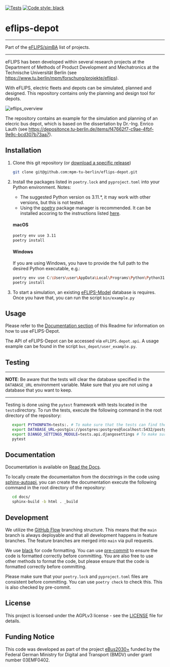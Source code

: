 [![Tests](https://github.com/mpm-tu-berlin/eflips-depot/actions/workflows/unittests.yml/badge.svg)](https://github.com/mpm-tu-berlin/eflips-depot/actions/workflows/unittests.yml)
[![Code style: black](https://img.shields.io/badge/code%20style-black-000000.svg)](https://github.com/psf/black)


# eflips-depot

---

Part of the [eFLIPS/simBA](https://github.com/stars/ludgerheide/lists/ebus2030) list of projects.

---


eFLIPS has been developed within several research projects at the Department of Methods of Product Development and
Mechatronics at the Technische Universität Berlin (see https://www.tu.berlin/mpm/forschung/projekte/eflips).

With eFLIPS, electric fleets and depots can be simulated, planned and designed.
This repository contains only the planning and design tool for depots.

![eflips_overview](https://user-images.githubusercontent.com/74250473/236144949-4192e840-0e3d-4b65-9f78-af8e01ad9ef3.png)

The repository contains an example for the simulation and planning of an elecric bus depot, which is based on the
dissertation by Dr.-Ing. Enrico Lauth (see https://depositonce.tu-berlin.de/items/f47662f7-c9ae-4fbf-9e9c-bcd307b73aa7).

## Installation

1. Clone this git repository (or [download a specific release](https://github.com/mpm-tu-berlin/eflips-depot/releases))

    ```bash
    git clone git@github.com:mpm-tu-berlin/eflips-depot.git
    ```
2. Install the packages listed in `poetry.lock` and `pyproject.toml` into your Python environment. Notes:
    - The suggested Python version os 3.11.*, it may work with other versions, but this is not tested.
    - Using the [poetry](https://python-poetry.org/) package manager is recommended. It can be installed accoring to the
      instructions listed [here](https://python-poetry.org/docs/#installing-with-the-official-installer).
   #### macOS
    ```bash
    poetry env use 3.11
    poetry install
    ```
    #### Windows
   If you are using Windows, you have to provide the full path to the desired Python executable, e.g.:
    ```bash
   poetry env use C:\Users\user\AppData\Local\Programs\Python\Python311\python.exe
   poetry install
   ```

4. To start a simulation, an existing [eFLIPS-Model](https://github.com/mpm-tu-berlin/eflips-model) database is
   requires. Once you have that, you can run the script `bin/example.py`

## Usage

Please refer to the [Documentation section](#documentation) of this Readme for information
on how to use eFLIPS-Depot.

The API of eFLIPS-Depot can be accessed via ```eFLIPS.depot.api```. A usage example can be found in the
script `bus_depot/user_example.py`.

## Testing

---

**NOTE**: Be aware that the tests will clear the database specified in the `DATABASE_URL` environment variable. Make sure that you are not using a database that you want to keep.

---

Testing is done using the `pytest` framework with tests located in the `tests`directory. To run the tests, execute the following command in the root directory of the repository:

```bash
   export PYTHONPATH=tests:. # To make sure that the tests can find the eflips package
   export DATABASE_URL=postgis://postgres:postgres@localhost:5432/postgres # Or whatever your database URL is
   export DJANGO_SETTINGS_MODULE=tests.api.djangosettings # To make sure that the tests use the correct settings
   pytest
```
## Documentation

Documentation is available on [Read the Docs](https://eflips-depot.readthedocs.io/en/latest/).

To locally create the documentaiton from the docstrings in the code
using [sphinx-autoapi](https://sphinx-autoapi.readthedocs.io/en/latest/), you can create the documentation execute the
following command in the root directory of the repository:

```bash
   cd docs/
   sphinx-build -b html . _build
```


## Development

We utilize the [GitHub Flow](https://docs.github.com/get-started/quickstart/github-flow) branching structure. This means
that the `main` branch is always deployable and that all development happens in feature branches. The feature branches
are merged into `main` via pull requests.

We use [black](https://black.readthedocs.io/en/stable/) for code formatting. You can use 
[pre-commit](https://pre-commit.com/) to ensure the code is formatted correctly before committing. You are also free to
use other methods to format the code, but please ensure that the code is formatted correctly before committing.

Please make sure that your `poetry.lock` and `pyproject.toml` files are consistent before committing. You can use `poetry check` to check this. This is also checked by pre-commit.

## License

This project is licensed under the AGPLv3 license - see the [LICENSE](LICENSE.md) file for details.

## Funding Notice

This code was developed as part of the project [eBus2030+]([https://www.eflip.de/](https://www.now-gmbh.de/projektfinder/e-bus-2030/)) funded by the Federal German Ministry for Digital and Transport (BMDV) under grant number 03EMF0402.
